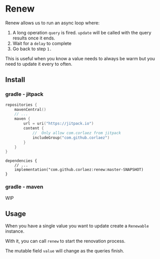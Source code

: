 # Renew

Renew allows us to run an async loop where:
1. A long operation `query` is fired. `update` will be called with the query results once it ends.
2. Wait for a `delay` to complete
3. Go back to step `1.`

This is useful when you know a value needs to always be warm but you need to update it every to often.

## Install

### gradle - jitpack

```kotlin
repositories {
    mavenCentral()
    // ...
    maven {
        url = uri("https://jitpack.io")
        content {
            //  Only allow com.corlaez from jitpack
            includeGroup("com.github.corlaez")
        }
    }
}
```
```
dependencies {
    // ...
    implementation("com.github.corlaez:renew:master-SNAPSHOT)
}
```

### gradle - maven 

WIP

## Usage

When you have a single value you want to update create a `Renewable` instance.

With it, you can call `renew` to start the renovation process.

The mutable field `value` will change as the queries finish.
